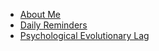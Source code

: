 * [About Me](https://kjivan.com/about)
* [Daily Reminders](https://kjivan.com/daily-reminders)
* [Psychological Evolutionary Lag](https://kjivan.com/psychological-evolutionary-lag)

